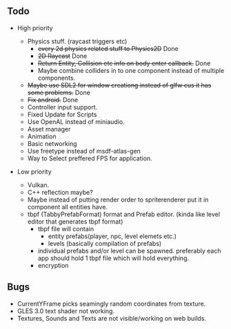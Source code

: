 Todo
---- 
- High priority
    - Physics stuff. (raycast triggers etc) 
        - <s>every 2d physics related stuff to Physics2D</s> Done
        - <s>2D Raycast</s> Done
        - <s>Return Entity, Collision etc info on body enter callback.</s> Done
        - Maybe combine colliders in to one component instead of multiple components.
    - <s>Maybe use SDL2 for window creationg instead of glfw cus it has some problems.</s> Done
    - <s>Fix android.</s> Done
    - Controller input support.
    - Fixed Update for Scripts
    - Use OpenAL instead of miniaudio.
    - Asset manager
    - Animation
    - Basic networking
    - Use freetype instead of msdf-atlas-gen
    - Way to Select preffered FPS for application.

- Low priority
    - Vulkan.
    - C++ reflection maybe?
    - Maybe instead of putting render order to spriterenderer put it in component all entities have.
    - tbpf (TabbyPrefabFormat) format and Prefab editor. (kinda like level editor that generates tbpf format) 
        - tbpf file will contain
            - entity prefabs(player, npc, level elemets etc.)
            - levels (basically compilation of prefabs)
        - individual prefabs and/or level can be spawned. preferably each app should hold 1 tbpf file which will hold everything.
        - encryption

Bugs
----
- CurrentYFrame picks seamingly random coordinates from texture.
- GLES 3.0 text shader not working.
- Textures, Sounds and Texts are not visible/working on web builds.
